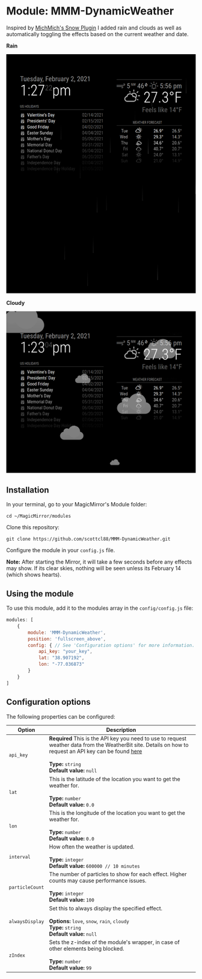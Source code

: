 # Module: MMM-DynamicWeather
Inspired by [MichMich's Snow Plugin](https://github.com/MichMich/MMM-Snow) I added rain and clouds as well as automatically toggling the effects based on the current weather and date.

**Rain**

![](rain.png)

**Cloudy**

![](cloudy.png)

## Installation

In your terminal, go to your MagicMirror's Module folder:
````
cd ~/MagicMirror/modules
````

Clone this repository:
````
git clone https://github.com/scottcl88/MMM-DynamicWeather.git
````

Configure the module in your `config.js` file.

**Note:** After starting the Mirror, it will take a few seconds before any effects may show. If its clear skies, nothing will be seen unless its February 14 (which shows hearts).

## Using the module

To use this module, add it to the modules array in the `config/config.js` file:
````javascript
modules: [
	{
		module: 'MMM-DynamicWeather',
		position: 'fullscreen_above',
		config: { // See 'Configuration options' for more information.
			api_key: "your_key",
			lat: "38.907192",
			lon: "-77.036873"
		}
	}
]
````

## Configuration options

The following properties can be configured:

|Option|Description|
|---|---|
|`api_key`|**Required** This is the API key you need to use to request weather data from the WeatherBit site.  Details on how to request an API key can be found [here](https://www.weatherbit.io/account/create)<br><br>**Type:** `string`<br>**Default value:** `null`|
|`lat`|This is the latitude of the location you want to get the weather for.<br><br>**Type:** `number`<br>**Default value:** `0.0`|
|`lon`|This is the longitude of the location you want to get the weather for.<br><br>**Type:** `number`<br>**Default value:** `0.0`|
|`interval`|How often the weather is updated.<br><br>**Type:** `integer`<br>**Default value:** `600000 // 10 minutes`|
|`particleCount`|The number of particles to show for each effect. Higher counts may cause performance issues.<br><br>**Type:** `integer`<br>**Default value:** `100`|
|`alwaysDisplay`|Set this to always display the specified effect.<br><br>**Options:** `love`, `snow`, `rain`, `cloudy`<br>**Type:** `string`<br>**Default value:** `null`|
|`zIndex`|Sets the z-index of the module's wrapper, in case of other elements being blocked.<br><br>**Type:** `number`<br>**Default value:** `99`|
